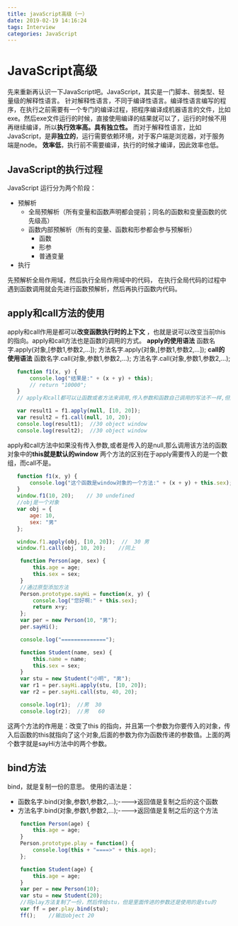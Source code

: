 ```yaml
---
title: javaScript高级（一）
date: 2019-02-19 14:16:24
tags: Interview
categories: JavaScript
---
```

# JavaScript高级

先来重新再认识一下JavaScript吧。JavaScript，其实是一门脚本、弱类型、轻量级的解释性语言。
针对解释性语言，不同于编译性语言。编译性语言编写的程序，在执行之前需要有一个专门的编译过程，把程序编译成机器语言的文件，比如exe。然后exe文件运行的时候，直接使用编译的结果就可以了，运行的时候不用再继续编译，所以**执行效率高。具有独立性。**
而对于解释性语言，比如JavaScript，是**非独立的**，运行需要依赖环境，对于客户端是浏览器，对于服务端是node。
**效率低**，执行前不需要编译，执行的时候才编译，因此效率也低。

## JavaScript的执行过程
JavaScript 运行分为两个阶段：

- 预解析
  + 全局预解析（所有变量和函数声明都会提前；同名的函数和变量函数的优先级高）
  + 函数内部预解析（所有的变量、函数和形参都会参与预解析）
    * 函数
    * 形参
    * 普通变量
- 执行

先预解析全局作用域，然后执行全局作用域中的代码，
在执行全局代码的过程中遇到函数调用就会先进行函数预解析，然后再执行函数内代码。

## apply和call方法的使用

apply和call作用是都可以**改变函数执行时的上下文** ，也就是说可以改变当前this的指向。apply和call方法也是函数的调用的方式。
**apply的使用语法**
​    函数名字.apply(对象,[参数1,参数2,...]);
​    方法名字.apply(对象,[参数1,参数2,...]);
**call的使用语法**
​    函数名字.call(对象,参数1,参数2,...);
​    方法名字.call(对象,参数1,参数2,...);

```javascript
   function f1(x, y) {
       console.log("结果是:" + (x + y) + this);
       // return "10000";
   }
   // apply和call都可以让函数或者方法来调用,传入参数和函数自己调用的写法不一样,但是效果是一样的

   var result1 = f1.apply(null, [10, 20]);
   var result2 = f1.call(null, 10, 20);
   console.log(result1);  //30 object window
   console.log(result2);  //30 object window
```

apply和call方法中如果没有传入参数,或者是传入的是null,那么调用该方法的函数对象中的**this就是默认的window**
两个方法的区别在于apply需要传入的是一个数组，而call不是。

```javascript
   function f1(x, y) {
       console.log("这个函数是window对象的一个方法:" + (x + y) + this.sex);
   }
   window.f1(10, 20);    // 30 undefined
   //obj是一个对象
   var obj = {
       age: 10,
       sex: "男"
   };

   window.f1.apply(obj, [10, 20]);  //  30 男
   window.f1.call(obj, 10, 20);    //同上
```

```javascript
    function Person(age, sex) {
        this.age = age;
        this.sex = sex;
    }
    //通过原型添加方法
    Person.prototype.sayHi = function(x, y) {
        console.log("您好啊:" + this.sex);
        return x+y;
    };
    var per = new Person(10, "男");
    per.sayHi();

    console.log("==============");

    function Student(name, sex) {
        this.name = name;
        this.sex = sex;
    }
    var stu = new Student("小明", "男");
    var r1 = per.sayHi.apply(stu, [10, 20]);
    var r2 = per.sayHi.call(stu, 40, 20);

    console.log(r1);  //男  30
    console.log(r2);  //男   60
```

这两个方法的作用是：改变了this 的指向，并且第一个参数为你要传入的对象，传入后函数的this就指向了这个对象,后面的参数为你为函数传递的参数值。上面的两个数字就是sayHi方法中的两个参数。

## bind方法

bind，就是复制一份的意思。
使用的语法是：

* 函数名字.bind(对象,参数1,参数2,...);---->返回值是复制之后的这个函数
* 方法名字.bind(对象,参数1,参数2,...);---->返回值是复制之后的这个方法

```javascript
    function Person(age) {
        this.age = age;
    }
    Person.prototype.play = function() {
        console.log(this + "====>" + this.age);
    };

    function Student(age) {
        this.age = age;
    }
    var per = new Person(10);
    var stu = new Student(20);
    //将play方法复制了一份，然后传给stu，但是里面传进的参数还是使用的是stu的
    var ff = per.play.bind(stu);
    ff();    //输出object 20
```





